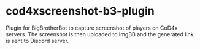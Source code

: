 # cod4xscreenshot-b3-plugin

Plugin for BigBrotherBot to capture screenshot of players on CoD4x servers.
The screenshot is then uploaded to ImgBB and the generated link is sent to Discord server.


